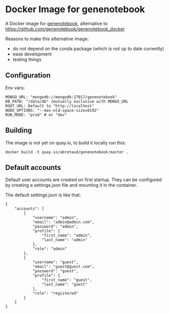 # Docker Image for genenotebook

A Docker image for [genenotebook](https://github.com/genenotebook/genenotebook), alternative to https://github.com/genenotebook/genenotebook_docker

Reasons to make this alternative image:
 - do not depend on the conda package (which is not up to date currently)
 - ease development
 - testing things

## Configuration

Env vars:

```
MONGO_URL: "mongodb://mongodb:27017/genenotebook"
DB_PATH: "/data/db" (mutually exclusive with MONGO_URL
ROOT_URL: Default to "http://localhost"
NODE_OPTIONS: "--max-old-space-size=8192"
RUN_MODE: "prod" # or "dev"

```

## Building

The image is not yet on quay.io, to build it locally run this:

```
docker build -t quay.io/abretaud/genenotebook:master .
```

## Default accounts

Default user accounts are created on first startup. They can be configured by creating a settings.json file and mounting it in the container.

The default settings.json is like that:


```
{
    "accounts": [
        {
            "username": "admin",
            "email": "admin@admin.com",
            "password": "admin",
            "profile": {
                "first_name": "admin",
                "last_name": "admin"
            },
            "role": "admin"
        },
        {
            "username": "guest",
            "email": "guest@guest.com",
            "password": "guest",
            "profile": {
                "first_name": "guest",
                "last_name": "guest"
            },
            "role": "registered"
        }
    ]
}
```
